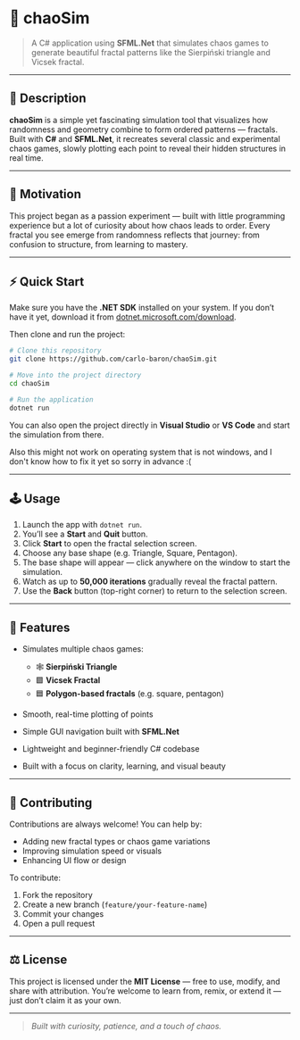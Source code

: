 # 🌌 chaoSim

> A C# application using **SFML.Net** that simulates chaos games to generate beautiful fractal patterns like the Sierpiński triangle and Vicsek fractal.

---

## 🧩 Description

**chaoSim** is a simple yet fascinating simulation tool that visualizes how randomness and geometry combine to form ordered patterns — fractals.
Built with **C#** and **SFML.Net**, it recreates several classic and experimental chaos games, slowly plotting each point to reveal their hidden structures in real time.

---

## 🎯 Motivation

This project began as a passion experiment — built with little programming experience but a lot of curiosity about how chaos leads to order.
Every fractal you see emerge from randomness reflects that journey: from confusion to structure, from learning to mastery.

---

## ⚡ Quick Start

Make sure you have the **.NET SDK** installed on your system.
If you don’t have it yet, download it from [dotnet.microsoft.com/download](https://dotnet.microsoft.com/download).

Then clone and run the project:

```bash
# Clone this repository
git clone https://github.com/carlo-baron/chaoSim.git

# Move into the project directory
cd chaoSim

# Run the application
dotnet run
```

You can also open the project directly in **Visual Studio** or **VS Code**
and start the simulation from there.

Also this might not work on operating system that is not windows, and I don't know how to fix it yet so sorry in advance :(

---

## 🕹️ Usage

1. Launch the app with `dotnet run`.
2. You’ll see a **Start** and **Quit** button.
3. Click **Start** to open the fractal selection screen.
4. Choose any base shape (e.g. Triangle, Square, Pentagon).
5. The base shape will appear — click anywhere on the window to start the simulation.
6. Watch as up to **50,000 iterations** gradually reveal the fractal pattern.
7. Use the **Back** button (top-right corner) to return to the selection screen.

---

## 🧠 Features

* Simulates multiple chaos games:

  * 🕸️ **Sierpiński Triangle**
  * 🟩 **Vicsek Fractal**
  * 🟦 **Polygon-based fractals** (e.g. square, pentagon)
* Smooth, real-time plotting of points
* Simple GUI navigation built with **SFML.Net**
* Lightweight and beginner-friendly C# codebase
* Built with a focus on clarity, learning, and visual beauty

---

## 🤝 Contributing

Contributions are always welcome!
You can help by:

* Adding new fractal types or chaos game variations
* Improving simulation speed or visuals
* Enhancing UI flow or design

To contribute:

1. Fork the repository
2. Create a new branch (`feature/your-feature-name`)
3. Commit your changes
4. Open a pull request

---

## ⚖️ License

This project is licensed under the **MIT License** — free to use, modify, and share with attribution.
You’re welcome to learn from, remix, or extend it — just don’t claim it as your own.

---

> *Built with curiosity, patience, and a touch of chaos.*
